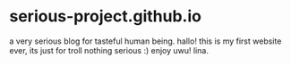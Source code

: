 # serious-project.github.io
a very serious blog for tasteful human being.
hallo!
this is my first website ever,
its just for troll nothing serious :)
enjoy uwu!
lina.
